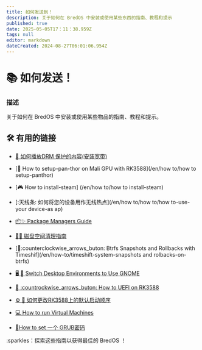 ```yaml
---
title: 如何发送到！
description: 关于如何在 BredOS 中安装或使用某些东西的指南、教程和提示
published: true
date: 2025-05-05T17：11：38.959Z
tags: null
editor: markdown
dateCreated: 2024-08-27T06:01:06.954Z
---
```


# 📚 如何发送！

### **描述**

关于如何在 BredOS 中安装或使用某些物品的指南、教程和提示。

## 🛠️ 有用的链接

- [🎥 如何播放DRM 保护的内容(安装宽带)](/en/how-to/widevine-watch-drm-content)

- [🐾 How to setup-pan-thor on Mali GPU with RK3588](/en/how to/how to setup-panthor)

- [🎮 How to install-steam] (/en/how to/how to install-steam)

- [:天线条: 如何将您的设备用作无线热点](/en/how to/how to/how to-use-your device-as ap)

- [📦✨ Package Managers Guide](/en/how-to/package-management)

- [🧹💾 磁盘空间清理指南](/en/how-to/free-spacup)

- [📸:counterclockwise_arrows_buton: Btrfs Snapshots and Rollbacks with Timeshif](/en/how-to/timeshift-system-snapshots and rolbacks-on-btrfs)

- [🖥️ 🔄 Switch Desktop Environments to Use GNOME](/en/how-to/switch-desktop-environments)

- [💾 :countrockwise_arrows_buton: How to UEFI on RK3588](/en/how-to/update-uefi-rk3588)

- [⚙️ 📑 如何更改RK3588上的默认启动顺序](/en/how-to/change-boot-order-rk3588)

- [💻 How to run Virtual Machines](/en/how-to/run-vms)

- [🔦How to set 一个 GRUB密码](/en/how-to/grub-password)

:sparkles：探索这些指南以获得最佳的 BredOS ！